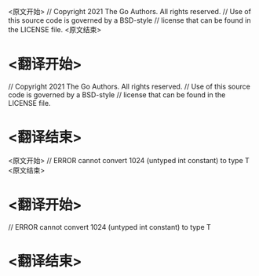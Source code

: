 
<原文开始>
// Copyright 2021 The Go Authors. All rights reserved.
// Use of this source code is governed by a BSD-style
// license that can be found in the LICENSE file.
<原文结束>

# <翻译开始>
// Copyright 2021 The Go Authors. All rights reserved.
// Use of this source code is governed by a BSD-style
// license that can be found in the LICENSE file.
# <翻译结束>


<原文开始>
// ERROR cannot convert 1024 \(untyped int constant\) to type T
<原文结束>

# <翻译开始>
// ERROR cannot convert 1024 \(untyped int constant\) to type T
# <翻译结束>

